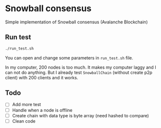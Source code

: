 # Snowball consensus

Simple implementation of Snowball consensus (Avalanche Blockchain)

## Run test

```bash
./run_test.sh
```

You can open and change some parameters in `run_test.sh` file.

In my computer, 200 nodes is too much. It makes my computer laggy and I can not do anything. But I already test `SnowballChain` (without create p2p client) with 200 clients and it works.

## Todo
- [ ] Add more test
- [ ] Handle when a node is offline
- [ ] Create chain with data type is byte array (need hashed to compare)
- [ ] Clean code

